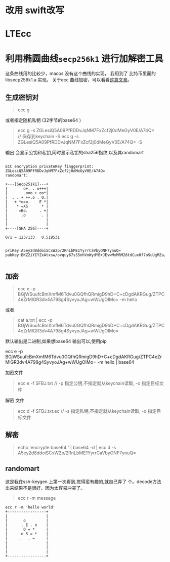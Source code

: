 # 改用 swift改写

# LTEcc

# 利用椭圆曲线`secp256k1` 进行加解密工具
这条曲线用的比较少，macos 没有这个曲线的实现，
我用到了 比特币里面的 libsecp256k1.a 实现。
关于ecc 曲线加密，可以看看[这篇文章](https://vitock.github.io/2020/10/21/541a3f0129ff/)。

## 生成密钥对
> ecc g 


或者指定随机私钥 (32字节的base64 ) 
> ecc g -s  ZGLesiQ5A09PfRDDvJqNM7FxZcf2j0dMeGyV0E/A74Q=  
> // 保存到keychain   -S
> ecc g -s  ZGLesiQ5A09PfRDDvJqNM7FxZcf2j0dMeGyV0E/A74Q= -S 
> 


输出 会显示公钥和私钥,同时显示私钥的sha256指纹,以及其randomart
```

ECC encryption privateKey finggerprint: 
ZGLesiQ5A09PfRDDvJqNM7FxZcf2j0dMeGyV0E/A74Q=
randomart:

+---[Secp251k1]---+
|       o+. . o+++|
|       .ooo + oo*|
|  . . + ++.o . O.|
|   + *o=o.    E *|
|    * =XS      * |
|     =Bo.     . +|
|      .o       . |
|                 |
|                 |
+----[SHA 256]----+

0/1 = 123/133   0.519531


priKey:A5ey2d8ddoiSCxW2p/2RnLbME1YyrrCaVbyONF7ynuQ=
pubKey:BKZ2iYIYZxAtxsw/ovquy67sS5nhVoWydYB+JEvwMxMRM26tdCux0f7oSuUgMZa/Sqh3+7ZqWTONarra2BGW9OM=


```


## 加密

>  ecc e -p BGjWSuufcBmXmfM6Tdvu0GQfhQRmigD9hD+C+cDgdAKRGug/ZTPC4eZrMlGR3dv4A798g4SyvyoJAg+wWUgOIMo= -m hello 

或者
> cat a.txt | ecc -p BGjWSuufcBmXmfM6Tdvu0GQfhQRmigD9hD+C+cDgdAKRGug/ZTPC4eZrMlGR3dv4A798g4SyvyoJAg+wWUgOIMo= 

默认输出是二进制,如果想base64 输出可以,使用pip

 ecc e -p BGjWSuufcBmXmfM6Tdvu0GQfhQRmigD9hD+C+cDgdAKRGug/ZTPC4eZrMlGR3dv4A798g4SyvyoJAg+wWUgOIMo= -m hello | base64


加密文件
> ecc e -f SFBJ.txt  // -p 指定公钥,不指定就从keychain读取, -o 指定目标文件

解密 文件
> ecc d -f  SFBJ.txt.ec // -s 指定私钥,不指定就从keychain读取, -o 指定目标文件
 ## 解密
 

 > echo 'encrypte base64 ' | base64 -d | ecc d -s A5ey2d8ddoiSCxW2p/2RnLbME1YyrrCaVbyONF7ynuQ=

 ## randomart 
 这是我在ssh-keygen 上第一次看到,觉得蛮有趣的,就自己弄了
 个。decode方法出来结果不是很好，因为太容易冲突了。
 > ecc r -m message
 

 ```
 ecc r -m 'hello world'
+-----------------+
|                 |
|       o         |
|      . E . o    |
|       O = *     |
|      o S = *    |
|     .   . =     |
|                 |
|                 |
|                 |
+-----------------+


 ```


